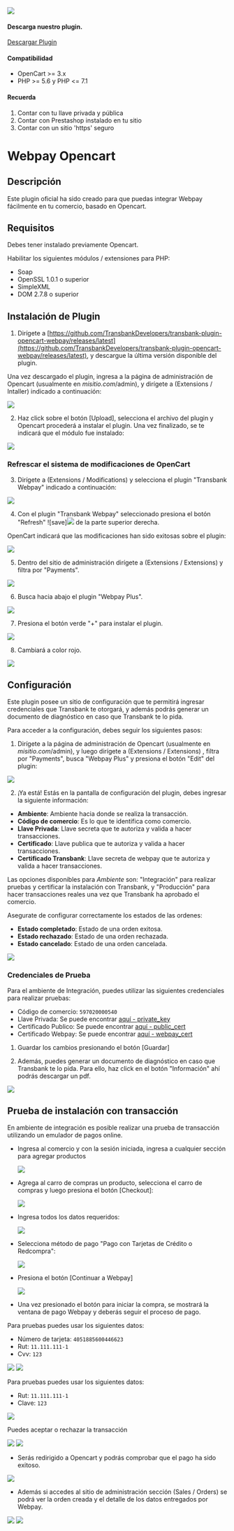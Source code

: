 <div class="data-menu-side-right">
  <div class="btn-side-right"><span><img src="/images/navbar.png"></span></div>
  <div class="block-cantainer">
    <h4>Descarga nuestro plugin.</h4>
    <a class="td_btn-more" target="_blank" href="https://github.com/TransbankDevelopers/transbank-plugin-opencart-webpay/releases/latest">Descargar Plugin</a>
    <br>
    <h4>Compatibilidad</h4>
    <ul>
      <li>OpenCart >= 3.x</li>
      <li>PHP >= 5.6 y PHP <= 7.1</li>
    </ul>
    <h4>Recuerda</h4>
    <ol>
      <li>Contar con tu llave privada y pública</li>
      <li>Contar con Prestashop instalado en tu sitio</li>
      <li>Contar con un sitio 'https' seguro</li>
    </ol>
  </div>
</div>

<h1 class="toc-ignore">Webpay Opencart</h1>
<h1 style="display: none;">Webpay</h1>

## Descripción

Este plugin oficial ha sido creado para que puedas integrar Webpay fácilmente en tu comercio, basado en Opencart.

## Requisitos

Debes tener instalado previamente Opencart.

Habilitar los siguientes módulos / extensiones para PHP:
- Soap
- OpenSSL 1.0.1 o superior
- SimpleXML
- DOM 2.7.8 o superior

## Instalación de Plugin

1. Dirígete a [https://github.com/TransbankDevelopers/transbank-plugin-opencart-webpay/releases/latest](https://github.com/TransbankDevelopers/transbank-plugin-opencart-webpay/releases/latest), y descargue la última versión disponible del plugin.

  Una vez descargado el plugin, ingresa a la página de administración de Opencart (usualmente en _misitio.com_/admin), y dirígete a (Extensions / Intaller) indicado a continuación:

  <img src="/images/plug/open/webpay/paso1.png" class="rounded mx-auto d-block"/>
  
2. Haz click sobre el botón [Upload], selecciona el archivo del plugin y Opencart procederá a instalar el plugin. Una vez finalizado, se te indicará que el módulo fue instalado:

  <img src="/images/plug/open/webpay/paso2.png" class="rounded mx-auto d-block"/>

### Refrescar el sistema de modificaciones de OpenCart

3. Dirígete a (Extensions / Modifications) y selecciona el plugin "Transbank Webpay" indicado a continuación:

  <img src="/images/plug/open/webpay/paso3.png" class="rounded mx-auto d-block"/>

4. Con el plugin "Transbank Webpay" seleccionado presiona el botón "Refresh" ![save]<img src="/images/plug/open/webpay/mod_refresh.png" class="rounded mx-auto d-block"/> de la parte superior derecha.

OpenCart indicará que las modificaciones han sido exitosas sobre el plugin:

  <img src="/images/plug/open/webpay/paso4.png" class="rounded mx-auto d-block"/>

5. Dentro del sitio de administración dirígete a (Extensions / Extensions) y filtra por "Payments".

  <img src="/images/plug/open/webpay/paso5.png" class="rounded mx-auto d-block"/>

6. Busca hacia abajo el plugin "Webpay Plus".

  <img src="/images/plug/open/webpay/paso6.png" class="rounded mx-auto d-block"/>

7. Presiona el botón verde "+" para instalar el plugin.
   
  <img src="/images/plug/open/webpay/paso7.png" class="rounded mx-auto d-block"/>

8. Cambiará a color rojo.

  <img src="/images/plug/open/webpay/paso8.png" class="rounded mx-auto d-block"/>

## Configuración

Este plugin posee un sitio de configuración que te permitirá ingresar credenciales que Transbank te otorgará, y además podrás generar un documento de diagnóstico en caso que Transbank te lo pida.

Para acceder a la configuración, debes seguir los siguientes pasos:

1. Dirígete a la página de administración de Opencart (usualmente en _misitio.com_/admin), y luego dirígete a (Extensions / Extensions) , filtra por "Payments", busca "Webpay Plus" y presiona el botón "Edit" del plugin:

  <img src="/images/plug/open/webpay/paso8.png" class="rounded mx-auto d-block"/>

2. ¡Ya está! Estás en la pantalla de configuración del plugin, debes ingresar la siguiente información:

  * **Ambiente**: Ambiente hacia donde se realiza la transacción. 
  * **Código de comercio**: Es lo que te identifica como comercio.
  * **Llave Privada**: Llave secreta que te autoriza y valida a hacer transacciones.
  * **Certificado**: Llave publica que te autoriza y valida a hacer transacciones.
  * **Certificado Transbank**: Llave secreta de webpay que te autoriza y valida a hacer transacciones.

  Las opciones disponibles para _Ambiente_ son: "Integración" para realizar pruebas y certificar la instalación con Transbank, y "Producción" para hacer transacciones reales una vez que Transbank ha aprobado el comercio.

  Asegurate de configurar correctamente los estados de las ordenes:

  * **Estado completado**: Estado de una orden exitosa.
  * **Estado rechazado**: Estado de una orden rechazada.
  * **Estado cancelado**: Estado de una orden cancelada.
  
  <img src="/images/plug/open/webpay/paso9.png" class="rounded mx-auto d-block"/>

### Credenciales de Prueba

Para el ambiente de Integración, puedes utilizar las siguientes credenciales para realizar pruebas:

* Código de comercio: `597020000540`
* Llave Privada: Se puede encontrar [aquí - private_key](https://github.com/TransbankDevelopers/transbank-webpay-credenciales/blob/master/integracion/Webpay%20Plus%20-%20CLP/597020000540.key)
* Certificado Publico: Se puede encontrar [aquí - public_cert](https://github.com/TransbankDevelopers/transbank-webpay-credenciales/blob/master/integracion/Webpay%20Plus%20-%20CLP/597020000540.crt)
* Certificado Webpay: Se puede encontrar [aquí - webpay_cert](https://github.com/TransbankDevelopers/transbank-sdk-php/blob/master/lib/webpay/webpay.php#L39)

1. Guardar los cambios presionando el botón [Guardar]

2. Además, puedes generar un documento de diagnóstico en caso que Transbank te lo pida. Para ello, haz click en el botón "Información" ahí podrás descargar un pdf.

  <img src="/images/plug/open/webpay/paso10.png" class="rounded mx-auto d-block"/>

## Prueba de instalación con transacción

En ambiente de integración es posible realizar una prueba de transacción utilizando un emulador de pagos online.

* Ingresa al comercio y con la sesión iniciada, ingresa a cualquier sección para agregar productos

  <img src="/images/plug/open/webpay/demo1.png" class="rounded mx-auto d-block"/>

* Agrega al carro de compras un producto, selecciona el carro de compras y luego presiona el botón [Checkout]:

  <img src="/images/plug/open/webpay/demo2.png" class="rounded mx-auto d-block"/>

* Ingresa todos los datos requeridos:

  <img src="/images/plug/open/webpay/demo3.png" class="rounded mx-auto d-block"/>

* Selecciona método de pago "Pago con Tarjetas de Crédito o Redcompra":
  
  <img src="/images/plug/open/webpay/demo4.png" class="rounded mx-auto d-block"/>

* Presiona el botón [Continuar a Webpay]

  <img src="/images/plug/open/webpay/demo5.png" class="rounded mx-auto d-block"/>

* Una vez presionado el botón para iniciar la compra, se mostrará la ventana de pago Webpay y deberás seguir el proceso de pago.

Para pruebas puedes usar los siguientes datos:  

* Número de tarjeta: `4051885600446623`
* Rut: `11.111.111-1`
* Cvv: `123`
  
<img src="/images/plug/open/webpay/demo6.png" class="rounded mx-auto d-block"/>

<img src="/images/plug/open/webpay/demo7.png" class="rounded mx-auto d-block"/>

Para pruebas puedes usar los siguientes datos:  

* Rut: `11.111.111-1`
* Clave: `123`

<img src="/images/plug/open/webpay/demo8.png" class="rounded mx-auto d-block"/>

Puedes aceptar o rechazar la transacción

<img src="/images/plug/open/webpay/demo9.png" class="rounded mx-auto d-block"/>

<img src="/images/plug/open/webpay/demo10.png" class="rounded mx-auto d-block"/>
  
* Serás redirigido a Opencart y podrás comprobar que el pago ha sido exitoso.

<img src="/images/plug/open/webpay/demo11.png" class="rounded mx-auto d-block"/>

* Además si accedes al sitio de administración sección (Sales / Orders) se podrá ver la orden creada y el detalle de los datos entregados por Webpay.

<img src="/images/plug/open/webpay/order1.png" class="rounded mx-auto d-block"/>

<img src="/images/plug/open/webpay/order2.png" class="rounded mx-auto d-block"/>
